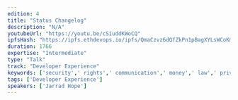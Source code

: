 ```yaml
---
edition: 4
title: "Status Changelog"
description: "N/A"
youtubeUrl: "https://youtu.be/cSiuddKWoCQ"
ipfsHash: "https://ipfs.ethdevops.io/ipfs/QmaCzvz6dQfZkPn1pBagXYLsWCoKm2huShJy61UFc69nqG?filename=Status_Changelog_by_Jarrad_Hope_Devcon4-cSiuddKWoCQ.mp4"
duration: 1766
expertise: "Intermediate"
type: "Talk"
track: "Developer Experience"
keywords: ['security',' rights',' communication',' money',' law',' privacy',' culture',' whisper']
tags: ['Developer Experience']
speakers: ['Jarrad Hope']
---
```

